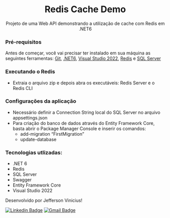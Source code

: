 <h1 align="center">Redis Cache Demo</h1>

<p align="center">Projeto de uma Web API demonstrando a utilização de cache com Redis em .NET6 </p>

### Pré-requisitos

Antes de começar, você vai precisar ter instalado em sua máquina as seguintes ferramentas:
[Git](https://git-scm.com), [.NET6](https://dotnet.microsoft.com/en-us/download/dotnet/6.0), [Visual Studio 2022](https://visualstudio.microsoft.com/pt-br/downloads/), 
[Redis](https://github.com/microsoftarchive/redis/releases/tag/win-3.0.504) e [SQL Server](https://www.microsoft.com/pt-br/sql-server/sql-server-downloads)

### Executando o Redis
- Extraia o arquivo zip e depois abra os executáveis: Redis Server e o Redis CLI

### Configurações da aplicação 
- Necessário definir a Connection String local do SQL Server no arquivo appsettings.json 
- Para criação do banco de dados através do Entity Framework Core, basta abrir o Package Manager Console e inserir os comandos:
  - add-migration “FirstMigration” 
  - update-database

### Tecnologias utlizadas:

- .NET 6
- Redis
- SQL Server
- Swagger
- Entity Framework Core
- Visual Studio 2022

Desenvolvido por Jefferson Vinicius!

[![Linkedin Badge](https://img.shields.io/badge/-Jefferson-blue?style=flat-square&logo=Linkedin&logoColor=white&link=https://www.linkedin.com/in/jeffvinicius/)](https://www.linkedin.com/in/jeffvinicius/) 
[![Gmail Badge](https://img.shields.io/badge/-jefferson.vinicius.souza@gmail.com-c14438?style=flat-square&logo=Gmail&logoColor=white&link=mailto:jefferson.vinicius.souza@gmail.com)](mailto:jefferson.vinicius.souza@gmail.com?subject=Olá%20Jefferson%20Vinicius)
